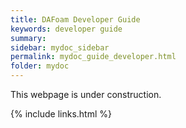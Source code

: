```yaml
---
title: DAFoam Developer Guide
keywords: developer guide
summary: 
sidebar: mydoc_sidebar
permalink: mydoc_guide_developer.html
folder: mydoc
---
```


This webpage is under construction.

{% include links.html %}
